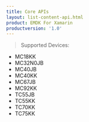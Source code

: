 ```yaml
---
title: Core APIs
layout: list-content-api.html
product: EMDK For Xamarin
productversion: '1.0'
---
```


>Supported Devices:
* MC18KK
* MC32N0JB
* MC40JB
* MC40KK
* MC67JB
* MC92KK
* TC55JB
* TC55KK
* TC70KK
* TC75KK









